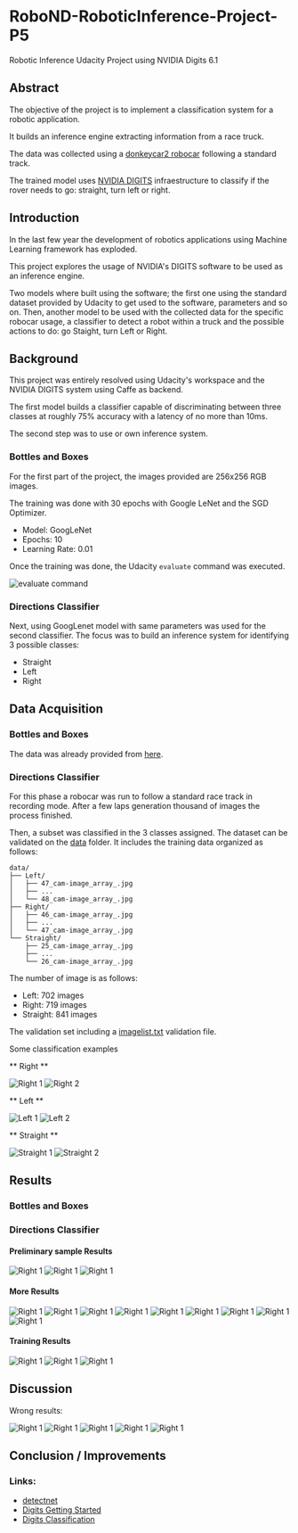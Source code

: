 # RoboND-RoboticInference-Project-P5
Robotic Inference Udacity Project using NVIDIA Digits 6.1

## Abstract

The objective of the project is to implement a classification system for a robotic application.

It builds an inference engine extracting information from a race truck.

The data was collected using a [donkeycar2 robocar](http://www.donkeycar.com/) following a standard track.

The trained model uses [NVIDIA DIGITS](https://docs.nvidia.com/deeplearning/digits/digits-installation/index.html) infraestructure to classify if the rover needs to go: straight, turn left or right.

## Introduction

In the last few year the development of robotics applications using Machine Learning framework has exploded.

This project explores the usage of NVIDIA's DIGITS software to be used as an inference engine.

Two models where built using the software; the first one using the standard dataset provided by Udacity to get used to the software, parameters and so on. Then, another model to be used with the collected data for the specific robocar usage, a classifier to detect a robot within a truck and the possible actions to do: go Staight, turn Left or Right.

## Background

This project was entirely resolved using Udacity's workspace and the NVIDIA DIGITS system using Caffe as backend.

The first model builds a classifier capable of discriminating between three classes at roughly 75% accuracy with a latency of no more than 10ms.

The second step was to use or own inference system.

### Bottles and Boxes

For the first part of the project, the images provided are 256x256 RGB images.

The training was done with 30 epochs with Google LeNet and the SGD Optimizer.

 * Model: GoogLeNet
 * Epochs: 10
 * Learning Rate: 0.01
 
Once the training was done, the Udacity `evaluate` command was executed.

![evaluate command](./images/evaluate_command01.png)

### Directions Classifier

Next, using GoogLenet model with same parameters was used for the second classifier. The focus was to build an inference system for identifying 3 possible classes:

 * Straight
 * Left
 * Right

## Data Acquisition

### Bottles and Boxes

The data was already provided from [here](https://s3-us-west-1.amazonaws.com/udacity-robotics/Content+Workspace+Use/lab_data.tar.gz).

### Directions Classifier

For this phase a robocar was run to follow a standard race track in recording mode. After a few laps generation thousand of images the process finished.

Then, a subset was classified in the 3 classes assigned. The dataset can be validated on the [data](data) folder. It includes the training data organized as follows:

```
data/
├── Left/
│   ├── 47_cam-image_array_.jpg
│   ├── ...
│   └── 48_cam-image_array_.jpg
├── Right/
│   ├── 46_cam-image_array_.jpg
│   ├── ...
│   └── 47_cam-image_array_.jpg
└── Straight/
    ├── 25_cam-image_array_.jpg
    ├── ...
    └── 26_cam-image_array_.jpg
```

The number of image is as follows:

 * Left: 702 images
 * Right: 719 images
 * Straight: 841 images

The validation set including a [imagelist.txt](data/imagelist.txt) validation file.

Some classification examples

** Right **

![Right 1](./images/right_sample01.jpg)
![Right 2](./images/right_sample02.jpg)

** Left **

![Left 1](./images/left_sample01.jpg)
![Left 2](./images/left_sample02.jpg)

** Straight **

![Straight 1](./images/straight_sample01.jpg)
![Straight 2](./images/straight_sample02.jpg)

## Results

### Bottles and Boxes

### Directions Classifier

#### Preliminary sample Results

![Right 1](./images/left_result01.png)
![Right 1](./images/right_result01.png)
![Right 1](./images/straight_result01.png)

#### More Results

![Right 1](./images/right_classification01.png)
![Right 1](./images/right_classification02.png)
![Right 1](./images/right_classification03.png)
![Right 1](./images/right_classification04.png)
![Right 1](./images/right_classification05.png)
![Right 1](./images/right_classification06.png)
![Right 1](./images/right_classification07.png)
![Right 1](./images/right_classification08.png)
![Right 1](./images/several_classifications01.png)

#### Training Results

![Right 1](./images/learning_rate-1.png)
![Right 1](./images/train01.png)
![Right 1](./images/train02.png)

## Discussion

Wrong results:

![Right 1](./images/wrong_classification01.png)
![Right 1](./images/wrong_classification02.png)
![Right 1](./images/wrong_classification03.png)
![Right 1](./images/wrong_classification04.png)
![Right 1](./images/wrong_classification05.png)

## Conclusion / Improvements


### Links:
 * [detectnet](https://devblogs.nvidia.com/detectnet-deep-neural-network-object-detection-digits/)
 * [Digits Getting Started](https://github.com/NVIDIA/DIGITS/blob/digits-6.0/docs/GettingStarted.md)
 * [Digits Classification](https://github.com/NVIDIA/DIGITS/blob/master/examples/classification/README.md)
